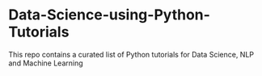 # Data-Science-using-Python-Tutorials
This repo contains a curated list of Python tutorials for Data Science, NLP and Machine Learning
